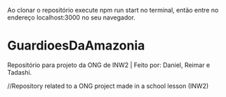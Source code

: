 Ao clonar o repositório execute npm run start no terminal, então entre no endereço localhost:3000 no seu navegador.


# GuardioesDaAmazonia
Repositório para projeto da ONG de INW2 | Feito por: Daniel, Reimar e Tadashi. 

//Repository related to a ONG project made in a school lesson (INW2)
